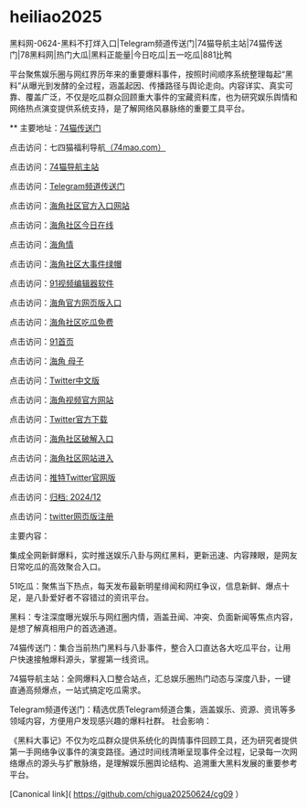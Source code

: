 # heiliao2025
黑料网-0624-黑料不打烊入口|Telegram频道传送门|74猫导航主站|74猫传送门|78黑料网|热门大瓜|黑料正能量|今日吃瓜|五一吃瓜|881比鸭

平台聚焦娱乐圈与网红界历年来的重要爆料事件，按照时间顺序系统整理每起“黑料”从曝光到发酵的全过程，涵盖起因、传播路径与舆论走向。内容详实、真实可靠、覆盖广泛，不仅是吃瓜群众回顾重大事件的宝藏资料库，也为研究娱乐舆情和网络热点演变提供系统支持，是了解网络风暴脉络的重要工具平台。

** 主要地址：<a href="https://74mao.com/">74猫传送门</a>

点击访问：七四猫福利导航<a href="https://74mao.com/">（74mao.com）</a>

点击访问：<a href="https://74mao.com/">74猫导航主站</a>

点击访问：<a href="https://74mao.com/">Telegram频道传送门</a>

点击访问：<a href="https://hj-1168.pages.dev/">海角社区官方入口网站</a>

点击访问：<a href="https://hj-1172.pages.dev/">海角社区今日在线</a>

点击访问：<a href="https://hj-1176.pages.dev/">海角情</a>

点击访问：<a href="https://hj-1180.pages.dev/">海角社区大事件绿帽</a>

点击访问：<a href="https://hj-1136.pages.dev/">91视频编辑器软件</a>

点击访问：<a href="https://hj-1192.pages.dev/">海角官方网页版入口</a>

点击访问：<a href="https://hj-1196.pages.dev/">海角社区吃瓜免费</a>

点击访问：<a href="https://hj-1083.pages.dev/">91首页</a>

点击访问：<a href="https://hj-1200.pages.dev/">海角 母子</a>

点击访问：<a href="https://tt-63.pages.dev/">Twitter中文版</a>

点击访问：<a href="https://hj-1151.pages.dev/">海角视频官方网站</a>

点击访问：<a href="https://tt-68.pages.dev/">Twitter官方下载</a>

点击访问：<a href="https://hj-1210.pages.dev/">海角社区破解入口</a>

点击访问：<a href="https://hj-1216.pages.dev/">海角社区网站进入</a>

点击访问：<a href="https://tt-52.pages.dev/">推特Twitter官网版</a>

点击访问：<a href="https://hj-1223.pages.dev/">归档: 2024/12</a>

点击访问：<a href="https://tt-43.pages.dev/">twitter网页版注册</a>

主要内容：

集成全网新鲜爆料，实时推送娱乐八卦与网红黑料，更新迅速、内容辣眼，是网友日常吃瓜的高效聚合入口。

51吃瓜：聚焦当下热点，每天发布最新明星绯闻和网红争议，信息新鲜、爆点十足，是八卦爱好者不容错过的资讯平台。

黑料：专注深度曝光娱乐与网红圈内情，涵盖丑闻、冲突、负面新闻等焦点内容，是想了解真相用户的首选通道。

74猫传送门：集合当前热门黑料与八卦事件，整合入口直达各大吃瓜平台，让用户快速接触爆料源头，掌握第一线资讯。

74猫导航主站：全网爆料入口整合站点，汇总娱乐圈热门动态与深度八卦，一键直通高频爆点，一站式搞定吃瓜需求。

Telegram频道传送门：精选优质Telegram频道合集，涵盖娱乐、资源、资讯等多领域内容，方便用户发现感兴趣的爆料社群。
社会影响：

《黑料大事记》不仅为吃瓜群众提供系统化的舆情事件回顾工具，还为研究者提供第一手网络争议事件的演变路径。通过时间线清晰呈现事件全过程，记录每一次网络爆点的源头与扩散脉络，是理解娱乐圈舆论结构、追溯重大黑料发展的重要参考平台。

[Canonical link]( https://github.com/chigua20250624/cg09 ）
